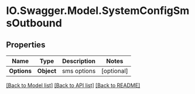 # IO.Swagger.Model.SystemConfigSmsOutbound
## Properties

Name | Type | Description | Notes
------------ | ------------- | ------------- | -------------
**Options** | **Object** | sms options | [optional] 

[[Back to Model list]](../README.md#documentation-for-models) [[Back to API list]](../README.md#documentation-for-api-endpoints) [[Back to README]](../README.md)

